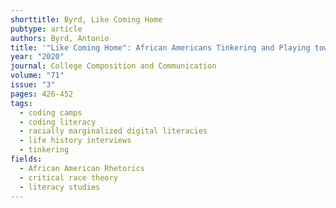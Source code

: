 ```yaml
---
shorttitle: Byrd, Like Coming Home
pubtype: article
authors: Byrd, Antonio
title: '"Like Coming Home": African Americans Tinkering and Playing toward a Computer Code Bootcamp'
year: "2020"
journal: College Composition and Communication
volume: "71"
issue: "3"
pages: 426-452
tags:
  - coding camps
  - coding literacy
  - racially marginalized digital literacies
  - life history interviews
  - tinkering
fields:
  - African American Rhetorics
  - critical race theory
  - literacy studies
---
```

